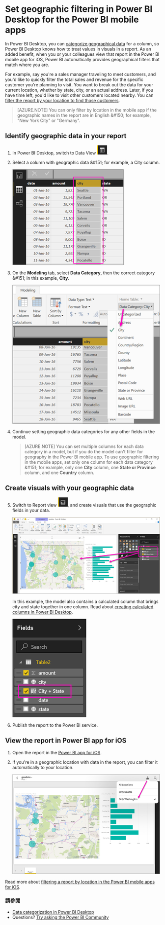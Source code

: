 <properties 
   pageTitle="Set geographic filtering in Power BI Desktop for the Power BI mobile apps"
   description="When you set geographic filtering in your model in Power BI Desktop, you can filter data for your location automatically in the Power BI mobile apps for iOS."
   services="powerbi" 
   documentationCenter="" 
   authors="maggiesMSFT" 
   manager="mblythe" 
   editor=""
   tags=""
   qualityFocus="no"
   qualityDate=""/>
 
<tags
   ms.service="powerbi"
   ms.devlang="NA"
   ms.topic="article"
   ms.tgt_pltfrm="NA"
   ms.workload="powerbi"
   ms.date="10/12/2016"
   ms.author="maggies"/>

# Set geographic filtering in Power BI Desktop for the Power BI mobile apps

In Power BI Desktop, you can <bpt id="p1">[</bpt>categorize geographical data<ept id="p1">](powerbi-desktop-data-categorization.md)</ept> for a column, so Power BI Desktop knows how to treat values in visuals in a report. As an added benefit, when you or your colleagues view that report in the Power BI mobile app for iOS, Power BI automatically provides geographical filters that match where you are. 

For example, say you're a sales manager traveling to meet customers, and you'd like to quickly filter the total sales and revenue for the specific customer you're planning to visit. You want to break out the data for your current location, whether by state, city, or an actual address. Later, if you have time left, you'd like to visit other customers located nearby. You can <bpt id="p1">[</bpt>filter the report by your location to find those customers<ept id="p1">](powerbi-mobile-geofiltering.md)</ept>.

> [AZURE.NOTE] You can only filter by location in the mobile app if the geographic names in the report are in English &amp;#150; for example, "New York City" or "Germany".

## Identify geographic data in your report

1. In Power BI Desktop, switch to Data View <ph id="ph1">![](media/powerbi-desktop-mobile-geofiltering/pbi_desktop_data_icon.png)</ph>.

2. Select a column with geographic data &amp;#151; for example, a City column.

    ![](media/powerbi-desktop-mobile-geofiltering/power-bi-desktop-geo-column.png)

3. On the <bpt id="p1">**</bpt>Modeling<ept id="p1">**</ept> tab, select <bpt id="p2">**</bpt>Data Category<ept id="p2">**</ept>, then the correct category &amp;#151; in this example, <bpt id="p3">**</bpt>City<ept id="p3">**</ept>.

    ![](media/powerbi-desktop-mobile-geofiltering/power-bi-desktop-geo-category.png)

4. Continue setting geographic data categories for any other fields in the model. 

    > [AZURE.NOTE] You can set multiple columns for each data category in a model, but if you do the model can't filter for geography in the Power BI mobile app. To use geographic filtering in the mobile apps, set only one column for each data category &amp;#151; for example, only one <bpt id="p1">**</bpt>City<ept id="p1">**</ept> column, one <bpt id="p2">**</bpt>State or Province<ept id="p2">**</ept> column, and one <bpt id="p3">**</bpt>Country<ept id="p3">**</ept> column. 

## Create visuals with your geographic data

5. Switch to Report view <ph id="ph1">![](media/powerbi-desktop-mobile-geofiltering/power-bi-desktop-report-icon.png)</ph>, and create visuals that use the geographic fields in your data. 

    ![](media/powerbi-desktop-mobile-geofiltering/power-bi-desktop-geo-report.png)

    In this example, the model also contains a calculated column that brings city and state together in one column. Read about <bpt id="p1">[</bpt>creating calculated columns in Power BI Desktop<ept id="p1">](powerbi-desktop-calculated-columns.md)</ept>.

    ![](media/powerbi-desktop-mobile-geofiltering/power-bi-desktop-city-state-column.png)

6. Publish the report to the Power BI service.

## View the report in Power BI app for iOS

1. Open the report in the <bpt id="p1">[</bpt>Power BI app for iOS<ept id="p1">](powerbi-mobile-ipad-iphone-apps.md)</ept>.

2. If you're in a geographic location with data in the report, you can filter it automatically to your location.

    ![](media/powerbi-desktop-mobile-geofiltering/power-bi-mobile-geo-map-set-filter.png)

Read more about <bpt id="p1">[</bpt>filtering a report by location in the Power BI mobile apps for iOS<ept id="p1">](powerbi-mobile-geofiltering.md)</ept>.

### 請參閱  

- [Data categorization in Power BI Desktop](powerbi-desktop-data-categorization.md)  
- Questions? [Try asking the Power BI Community](http://community.powerbi.com/)